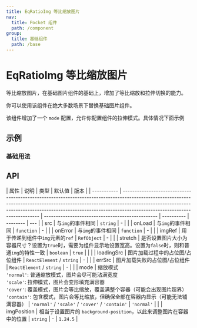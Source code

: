 ```yaml
---
title: EqRatioImg 等比缩放图片
nav:
  title: Pocket 组件
  path: /component
group:
  title: 基础组件
  path: /base
---
```


# EqRatioImg 等比缩放图片

等比缩放图片，在基础图片组件的基础上，增加了等比缩放和拉伸切换的能力。

你可以使用该组件在绝大多数场景下替换基础图片组件。

该组件增加了一个 `mode` 配置，允许你配置组件的拉伸模式。具体情况下面示例

## 示例

### 基础用法

<code src="./demo/Demo1.tsx" ></code>
<code src="./demo/Demo2.tsx" ></code>

## API

| 属性        | 说明                                                                                                                                                                                                                                                                                  | 类型                                             | 默认值     | 版本     |
| ----------- | ------------------------------------------------------------------------------------------------------------------------------------------------------------------------------------------------------------------------------------------------------------------------------------- | ------------------------------------------------ | ---------- | -------- | --- |
| src         | 与`img`的事件相同                                                                                                                                                                                                                                                                     | `string`                                         | -          |          |
| onLoad      | 与`img`的事件相同                                                                                                                                                                                                                                                                     | `function`                                       | -          |          |
| onError     | 与`img`的事件相同                                                                                                                                                                                                                                                                     | `function`                                       | -          |          |
| imgRef      | 用于传递到组件中`img`元素的`ref`                                                                                                                                                                                                                                                      | `RefObject`                                      | -          |          |
| stretch     | 是否设置图片大小为容器尺寸？设置为`true`时，需要为组件显示地设置宽高。设置为`false`时，则和普通`img`的特性一致                                                                                                                                                                        | `boolean`                                        | `true`     |          |     |
| loadingSrc  | 图片加载过程中的占位图/占位组件                                                                                                                                                                                                                                                       | `ReactElement` / `string`                        | -          |          |
| errSrc      | 图片加载失败的占位图/占位组件                                                                                                                                                                                                                                                         | `ReactElement` / `string`                        | -          |          |
| mode        | 缩放模式 <br/> `'normal'`: 普通缩放模式，图片会尽可能沾满宽度 <br/> `'scale'`: 拉伸模式，图片会变形填充满容器 <br/> `'cover'`: 覆盖模式，图片会等比缩放，覆盖满整个容器（可能会出现图片超界） <br/> `'contain'`: 包含模式，图片会等比缩放，但确保全部在容器内显示（可能无法铺满容器） | `'normal'` / `'scale'` / `'cover'` / `'contain'` | `'normal'` |          |
| imgPosition | 相当于设置图片的 `background-position`，以此来调整图片在容器中的位置                                                                                                                                                                                                                  | `string`                                         | -          | `1.24.5` |
